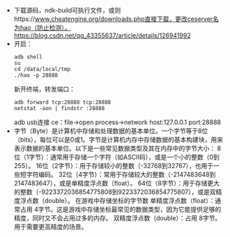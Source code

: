 - 下载源码，ndk-build可执行文件，或则https://www.cheatengine.org/downloads.php直接下载，更改ceserver名为hao（防止检测）。https://blog.csdn.net/qq_43355637/article/details/126941992
- 开启：
  ```
  adb shell
  su
  cd /data/local/tmp
  ./hao -p 28888
  ```
  新开终端，转发端口：
  ```
  adb forward tcp:28888 tcp:28888
  netstat -aon | findstr :28888
  ```
  adb usb连接
  ce：file->open process->network host:127.0.0.1 port:28888
- 字节（Byte）是计算机中存储和处理数据的基本单位。一个字节等于8位（bits），每位可以是0或1。字节是计算机内存中存储数据的基本构建块，用来表示数据的基本单位。以下是一些常见数据类型及其在内存中的字节大小：
  8位（1字节）：通常用于存储一个字符（如ASCII码），或是一个小的整数（0到255）。
  16位（2字节）：用于存储较小的整数（-32768到32767），也用于一些短字符编码。
  32位（4字节）：常用于存储较大的整数（-2147483648到2147483647），或是单精度浮点数（float）。
  64位（8字节）：用于存储更大的整数（-9223372036854775808到9223372036854775807），或是双精度浮点数（double）。
  在游戏中存储坐标的字节数
  单精度浮点数（float）：通常占用 4字节。这是游戏中存储坐标最常见的数据类型，因为它能提供足够的精度，同时又不会占用过多的内存。
  双精度浮点数（double）：占用 8字节。用于需要更高精度的场景。
